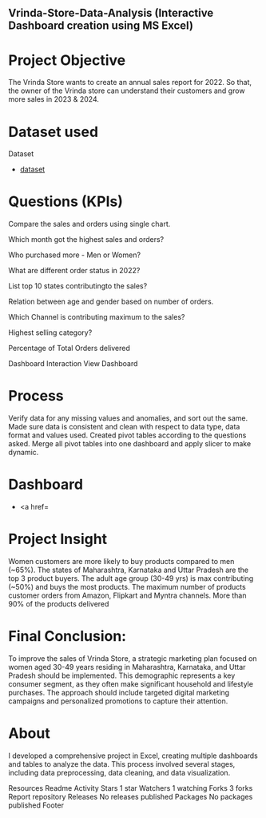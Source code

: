 ## Vrinda-Store-Data-Analysis (Interactive Dashboard creation using MS Excel)
# Project Objective
The Vrinda Store wants to create an annual sales report for 2022. So that, the owner of the Vrinda store can understand their customers and grow more sales in 2023 & 2024.

# Dataset used
Dataset
- <a  href= https://github.com/rohitwarkade/VINDRA_STORE_ANNUAL_REPORT_2022>dataset </a>
# Questions (KPIs)
Compare the sales and orders using single chart.

Which month got the highest sales and orders?

Who purchased more - Men or Women?

What are different order status in 2022?

List top 10 states contributingto the sales?

Relation between age and gender based on number of orders.

Which Channel is contributing maximum to the sales?

Highest selling category?

Percentage of Total Orders delivered

Dashboard Interaction View Dashboard

# Process
Verify data for any missing values and anomalies, and sort out the same.
Made sure data is consistent and clean with respect to data type, data format and values used.
Created pivot tables according to the questions asked.
Merge all pivot tables into one dashboard and apply slicer to make dynamic.
# Dashboard
- <a href=

# Project Insight
Women customers are more likely to buy products compared to men (~65%).
The states of Maharashtra, Karnataka and Uttar Pradesh are the top 3 product buyers.
The adult age group (30-49 yrs) is max contributing (~50%) and buys the most products.
The maximum number of products customer orders from Amazon, Flipkart and Myntra channels.
More than 90% of the products delivered
# Final Conclusion:
To improve the sales of Vrinda Store, a strategic marketing plan focused on women aged 30-49 years residing in Maharashtra, Karnataka, and Uttar Pradesh should be implemented. This demographic represents a key consumer segment, as they often make significant household and lifestyle purchases. The approach should include targeted digital marketing campaigns and personalized promotions to capture their attention.

# About
I developed a comprehensive project in Excel, creating multiple dashboards and tables to analyze the data. This process involved several stages, including data preprocessing, data cleaning, and data visualization.

Resources
 Readme
 Activity
Stars
 1 star
Watchers
 1 watching
Forks
 3 forks
Report repository
Releases
No releases published
Packages
No packages published
Footer
